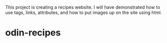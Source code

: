This project is creating a recipes website. I will have demonstrated how to use tags, links, attributes, and how to put images up on the site using html.
# odin-recipes
